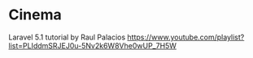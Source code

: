 # Cinema
Laravel 5.1 tutorial by Raul Palacios https://www.youtube.com/playlist?list=PLIddmSRJEJ0u-5Nv2k6W8Vhe0wUP_7H5W
